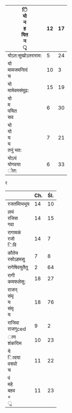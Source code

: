 | ेि<br>यो<br>न<br>ह<br>यित<br>न<br>ृ | 12 | 17 |
|-------------------------------------|----|----|
| योऽत:सुखोऽतराराम:                   | 5  | 24 |
| यो<br>मामजमनािदं<br>च               | 10 | 3  |
| यो<br>मामेवमसंमूढ:                  | 15 | 19 |
| यो<br>म<br>पयित<br>सव               | 6  | 30 |
| यो<br>यो<br>य<br>य<br>तनुं भत:      | 7  | 21 |
| योऽयं<br>योगवया<br>ोत:              | 6  | 33 |

र

|                                 | Ch. | Śl. |
|---------------------------------|-----|-----|
| रजतमािभभूय                      | 14  | 10  |
| लयं<br>रजिस<br>गवा              | 14  | 15  |
| रागामकं<br>रजो<br>िवि           | 14  | 7   |
| कौतेय<br>रसोऽहमसु               | 7   | 8   |
| रागेषिवयुतैतु                   | 2   | 64  |
| रागी<br>कमफलेसु:                | 18  | 27  |
| राजन्<br>संमृ<br>य<br>संमृ<br>य | 18  | 76  |
| राजिवा<br>राजगुced              | 9   | 2   |
| ाण<br>शंकरािम                   | 10  | 23  |
| ये<br>ािदया<br>वसवो<br>च        | 11  | 22  |
| पं<br>महे<br>बहव<br>०<br>ु      | 11  | 23  |